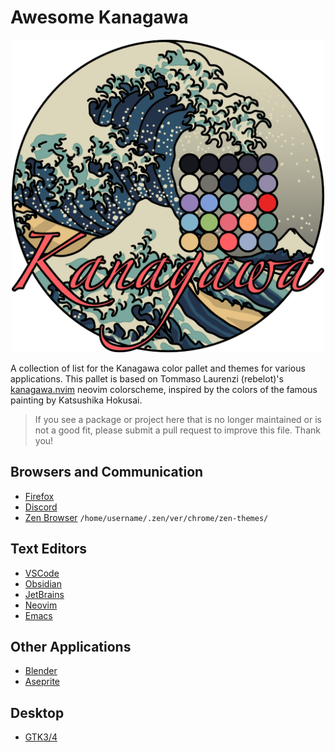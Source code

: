 # Awesome Kanagawa

<p align="center">
  <img src="kanagawa@2x.png" width="500" >
</p>

A collection of list for the Kanagawa color pallet and themes for various applications. This pallet is based on Tommaso Laurenzi (rebelot)'s [kanagawa.nvim](https://github.com/rebelot/kanagawa.nvim) neovim colorscheme, inspired by the colors of the famous painting by Katsushika Hokusai.

> If you see a package or project here that is no longer maintained or is not a good fit, please submit a pull request to improve this file. Thank you!

## Browsers and Communication
- [Firefox](https://addons.mozilla.org/en-US/firefox/addon/kanagawa-for-firefox/?utm_source=addons.mozilla.org&utm_medium=referral&utm_content=search)
- [Discord](https://github.com/shayaharuno/kanagawa.discord)
- [Zen Browser](https://github.com/zen-browser/theme-store/pull/400)
`/home/username/.zen/ver/chrome/zen-themes/`

## Text Editors
- [VSCode](https://github.com/metapho-re/kanagawa-vscode-theme)
- [Obsidian](https://github.com/shayaharuno/kanagawa.obsidian)
- [JetBrains](https://github.com/frykher/jetbrains-kanagawa-theme)
- [Neovim](https://github.com/rebelot/kanagawa.nvim) 
- [Emacs](https://github.com/jasonm23/emacs-theme-kanagawa)

## Other Applications
- [Blender](https://github.com/shayaharuno/kanagawa.blender)
- [Aseprite](https://github.com/shayaharuno/kanagawa.aseprite)

## Desktop
- [GTK3/4](https://github.com/Fausto-Korpsvart/Kanagawa-GKT-Theme)
